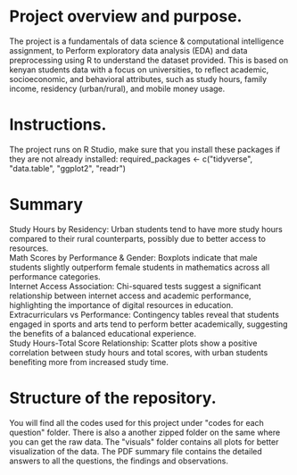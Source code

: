 # Project overview and purpose.
The project is a fundamentals of data science & computational intelligence assignment, to Perform exploratory data analysis (EDA) and data preprocessing using R to understand the dataset provided. This is based on kenyan students data with a focus on universities,  to reflect academic, socioeconomic, and behavioral attributes, such as study hours, family income, residency (urban/rural), and mobile money usage.

# Instructions. 
The project runs on R Studio, make sure that you install these packages if they are not already installed:
required_packages <- c("tidyverse", "data.table", "ggplot2", "readr")

# Summary
Study Hours by Residency: Urban students tend to have more study hours compared to their rural counterparts, possibly due to better access to resources.  
Math Scores by Performance & Gender: Boxplots indicate that male students slightly outperform female students in mathematics across all performance categories.  
Internet Access Association: Chi-squared tests suggest a significant relationship between internet access and academic performance, highlighting the importance of digital resources in education.  
Extracurriculars vs Performance: Contingency tables reveal that students engaged in sports and arts tend to perform better academically, suggesting the benefits of a balanced educational experience.  
Study Hours-Total Score Relationship: Scatter plots show a positive correlation between study hours and total scores, with urban students benefiting more from increased study time.

# Structure of the repository. 
You will find all the codes used for this project under "codes for each question" folder. There is also a another zipped folder on the same where you can get the raw data. 
The "visuals" folder contains all plots for better visualization of the data. 
The PDF summary file contains the detailed answers to all the questions, the findings and observations. 



